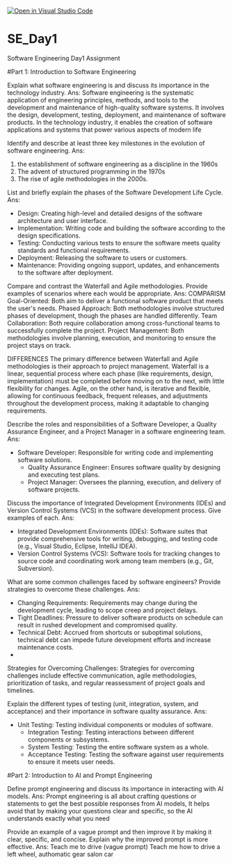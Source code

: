 [![Open in Visual Studio Code](https://classroom.github.com/assets/open-in-vscode-2e0aaae1b6195c2367325f4f02e2d04e9abb55f0b24a779b69b11b9e10269abc.svg)](https://classroom.github.com/online_ide?assignment_repo_id=15566923&assignment_repo_type=AssignmentRepo)
# SE_Day1
Software Engineering Day1 Assignment

#Part 1: Introduction to Software Engineering

Explain what software engineering is and discuss its importance in the technology industry.
Ans:
Software engineering is the systematic application of engineering principles, methods, and tools to the development and maintenance of high-quality software systems. It involves the design, development, testing, deployment, and maintenance of software products. In the technology industry, it enables the creation of software applications and systems that power various aspects of modern life


Identify and describe at least three key milestones in the evolution of software engineering.
Ans:
1. the establishment of software engineering as a discipline in the 1960s
2. The advent of structured programming in the 1970s
3. The rise of agile methodologies in the 2000s.


List and briefly explain the phases of the Software Development Life Cycle.
Ans:
  - Design: Creating high-level and detailed designs of the software architecture and user interface.
  - Implementation: Writing code and building the software according to the design specifications.
  - Testing: Conducting various tests to ensure the software meets quality standards and functional requirements.
  - Deployment: Releasing the software to users or customers.
  - Maintenance: Providing ongoing support, updates, and enhancements to the software after deployment.

Compare and contrast the Waterfall and Agile methodologies. Provide examples of scenarios where each would be appropriate.
Ans:
COMPARISM
Goal-Oriented: Both aim to deliver a functional software product that meets the user's needs.
Phased Approach: Both methodologies involve structured phases of development, though the phases are handled differently.
Team Collaboration: Both require collaboration among cross-functional teams to successfully complete the project.
Project Management: Both methodologies involve planning, execution, and monitoring to ensure the project stays on track.

DIFFERENCES
The primary difference between Waterfall and Agile methodologies is their approach to project management. Waterfall is a linear, sequential process where each phase (like requirements, design, implementation) must be completed before moving on to the next, with little flexibility for changes. Agile, on the other hand, is iterative and flexible, allowing for continuous feedback, frequent releases, and adjustments throughout the development process, making it adaptable to changing requirements.


Describe the roles and responsibilities of a Software Developer, a Quality Assurance Engineer, and a Project Manager in a software engineering team.
Ans:
- Software Developer: Responsible for writing code and implementing software solutions.
  - Quality Assurance Engineer: Ensures software quality by designing and executing test plans.
  - Project Manager: Oversees the planning, execution, and delivery of software projects.
  

Discuss the importance of Integrated Development Environments (IDEs) and Version Control Systems (VCS) in the software development process. Give examples of each.
Ans:
  - Integrated Development Environments (IDEs): Software suites that provide comprehensive tools for writing, debugging, and testing code (e.g., Visual Studio, Eclipse, IntelliJ IDEA).
  - Version Control Systems (VCS): Software tools for tracking changes to source code and coordinating work among team members (e.g., Git, Subversion).

What are some common challenges faced by software engineers? Provide strategies to overcome these challenges.
Ans:
  - Changing Requirements: Requirements may change during the development cycle, leading to scope creep and project delays.
  - Tight Deadlines: Pressure to deliver software products on schedule can result in rushed development and compromised quality.
  - Technical Debt: Accrued from shortcuts or suboptimal solutions, technical debt can impede future development efforts and increase maintenance costs.
  - 
Strategies for Overcoming Challenges:
Strategies for overcoming challenges include effective communication, agile methodologies, prioritization of tasks, and regular reassessment of project goals and timelines.

Explain the different types of testing (unit, integration, system, and acceptance) and their importance in software quality assurance.
Ans:
- Unit Testing: Testing individual components or modules of software.
  - Integration Testing: Testing interactions between different components or subsystems.
  - System Testing: Testing the entire software system as a whole.
  - Acceptance Testing: Testing the software against user requirements to ensure it meets user needs.

#Part 2: Introduction to AI and Prompt Engineering


Define prompt engineering and discuss its importance in interacting with AI models.
Ans:
Prompt engineering is all about crafting questions or statements to get the best possible responses from AI models, It helps avoid that by making your questions clear and specific, so the AI understands exactly what you need

Provide an example of a vague prompt and then improve it by making it clear, specific, and concise. Explain why the improved prompt is more effective.
Ans:
Teach me to drive (vague prompt)
Teach me how to drive a left wheel, authomatic gear salon car
